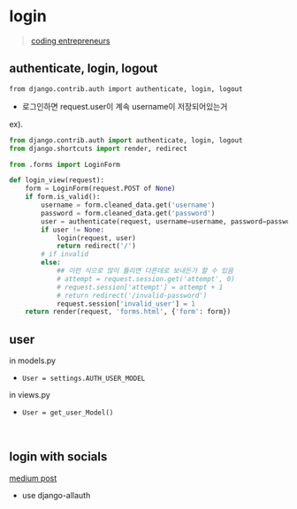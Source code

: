 # login
> [coding entrepreneurs](https://github.com/codingforentrepreneurs/Django-Bootcamp-1)
## authenticate, login, logout
`from django.contrib.auth import authenticate, login, logout`
- 로그인하면 request.user이 계속 username이 저장되어있는거

ex).
```python
from django.contrib.auth import authenticate, login, logout
from django.shortcuts import render, redirect

from .forms import LoginForm

def login_view(request):
    form = LoginForm(request.POST of None)
    if form.is_valid():
        username = form.cleaned_data.get('username')
        password = form.cleaned_data.get('password')
        user = authenticate(request, username=username, password=password)
        if user != None:
            login(request, user)
            return redirect('/')
        # if invalid
        else:
            ## 이런 식으로 많이 틀리면 다른데로 보내든가 할 수 있음
            # attempt = request.session.get('attempt', 0)
            # request.session['attempt'] = attempt + 1
            # return redirect('/invalid-password')
            request.session['invalid_user'] = 1
    return render(request, 'forms.html', {'form': form})
```

## user
in models.py
- `User = settings.AUTH_USER_MODEL`

in views.py
- `User = get_user_Model()`

<br>

## login with socials
[medium post](https://whizzoe.medium.com/in-5-mins-set-up-google-login-to-sign-up-users-on-django-e71d5c38f5d5)
- use django-allauth